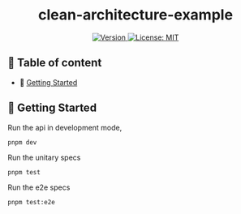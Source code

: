 <div align="center">
  <h1>clean-architecture-example</h1>

  <p>
    <a href="./README.md" target="_blank">
      <img alt="Version" src="https://img.shields.io/badge/version-1.0.0-green.svg">
    </a>
    <a href="./LICENSE" target="_blank">
      <img alt="License: MIT" src="https://img.shields.io/badge/License-Call_Me_Dev-blue.svg" />
    </a>
  </p>
</div>

## 📝 Table of content

- 🚀 [Getting Started](#getting-started)

## <a id="getting-started" name="getting-started">🚀 Getting Started</a>

Run the api in development mode,

```shell
pnpm dev
```

Run the unitary specs

```shell
pnpm test
```

Run the e2e specs

```shell
pnpm test:e2e
```
